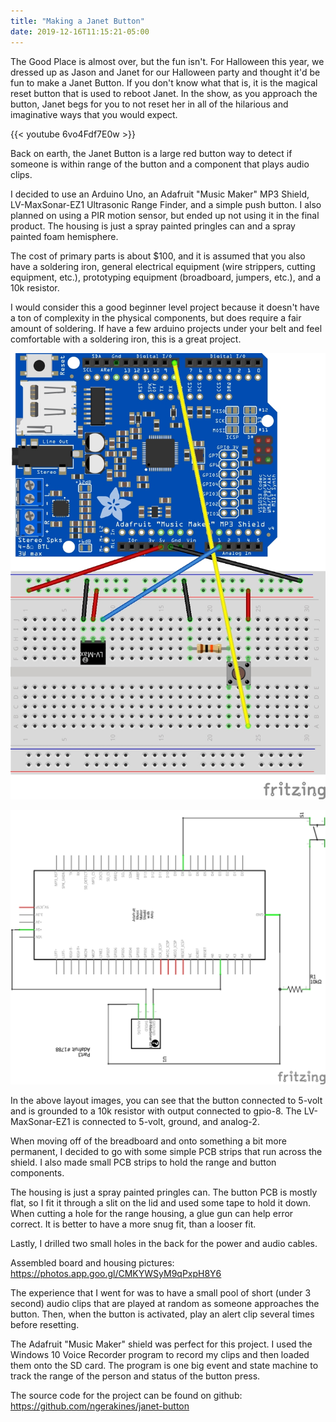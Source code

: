 ```yaml
---
title: "Making a Janet Button"
date: 2019-12-16T11:15:21-05:00
---
```


The Good Place is almost over, but the fun isn't. For Halloween this year, we dressed up as Jason and Janet for our Halloween party and thought it'd be fun to make a Janet Button. If you don't know what that is, it is the magical reset button that is used to reboot Janet. In the show, as you approach the button, Janet begs for you to not reset her in all of the hilarious and imaginative ways that you would expect.

{{< youtube 6vo4Fdf7E0w >}}

Back on earth, the Janet Button is a large red button way to detect if someone is within range of the button and a component that plays audio clips.

I decided to use an Arduino Uno, an Adafruit "Music Maker" MP3 Shield, LV-MaxSonar-EZ1 Ultrasonic Range Finder, and a simple push button. I also planned on using a PIR motion sensor, but ended up not using it in the final product. The housing is just a spray painted pringles can and a spray painted foam hemisphere.

The cost of primary parts is about $100, and it is assumed that you also have a soldering iron, general electrical equipment (wire strippers, cutting equipment, etc.), prototyping equipment (broadboard, jumpers, etc.), and a 10k resistor.

I would consider this a good beginner level project because it doesn't have a ton of complexity in the physical components, but does require a fair amount of soldering. If have a few arduino projects under your belt and feel comfortable with a soldering iron, this is a great project.

![janet-button-breadboard](https://raw.githubusercontent.com/ngerakines/janet-button/master/janet-button-bb.jpg)

![janet-button-schematic](https://raw.githubusercontent.com/ngerakines/janet-button/master/janet-button-schematic.jpg)

In the above layout images, you can see that the button connected to 5-volt and is grounded to a 10k resistor with output connected to gpio-8. The LV-MaxSonar-EZ1 is connected to 5-volt, ground, and analog-2.


When moving off of the breadboard and onto something a bit more permanent, I decided to go with some simple PCB strips that run across the shield. I also made small PCB strips to hold the range and button components.

The housing is just a spray painted pringles can. The button PCB is mostly flat, so I fit it through a slit on the lid and used some tape to hold it down. When cutting a hole for the range housing, a glue gun can help error correct. It is better to have a more snug fit, than a looser fit.

Lastly, I drilled two small holes in the back for the power and audio cables.

Assembled board and housing pictures: https://photos.app.goo.gl/CMKYWSyM9qPxpH8Y6

The experience that I went for was to have a small pool of short (under 3 second) audio clips that are played at random as someone approaches the button. Then, when the button is activated, play an alert clip several times before resetting.

The Adafruit "Music Maker" shield was perfect for this project. I used the Windows 10 Voice Recorder program to record my clips and then loaded them onto the SD card. The program is one big event and state machine to track the range of the person and status of the button press.

The source code for the project can be found on github: https://github.com/ngerakines/janet-button
